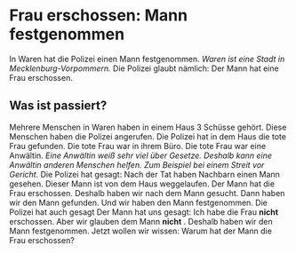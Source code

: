 # Frau erschossen: Mann festgenommen

In Waren hat die Polizei einen Mann festgenommen. 
*Waren ist eine Stadt in Mecklenburg-Vorpommern.* Die Polizei glaubt nämlich: Der Mann hat eine Frau erschossen. 

## Was ist passiert?
Mehrere Menschen in Waren haben in einem Haus 3 Schüsse gehört. Diese Menschen haben die Polizei angerufen. Die Polizei hat in dem Haus die tote Frau gefunden. Die tote Frau war in ihrem Büro. Die tote Frau war eine Anwältin. 
*Eine Anwältin weiß sehr viel über Gesetze.* 
*Deshalb kann eine Anwältin anderen Menschen helfen.* 
*Zum Beispiel bei einem Streit vor Gericht.* 
Die Polizei hat gesagt: Nach der Tat haben Nachbarn einen Mann gesehen. Dieser Mann ist von dem Haus weggelaufen. Der Mann hat die Frau erschossen. Deshalb haben wir nach dem Mann gesucht. Dann haben wir den Mann gefunden. Und wir haben den Mann festgenommen. 
Die Polizei hat auch gesagt Der Mann hat uns gesagt: Ich habe die Frau **nicht** erschossen. Aber wir glauben dem Mann **nicht** . Deshalb haben wir den Mann festgenommen. Jetzt wollen wir wissen: Warum hat der Mann die Frau erschossen? 
